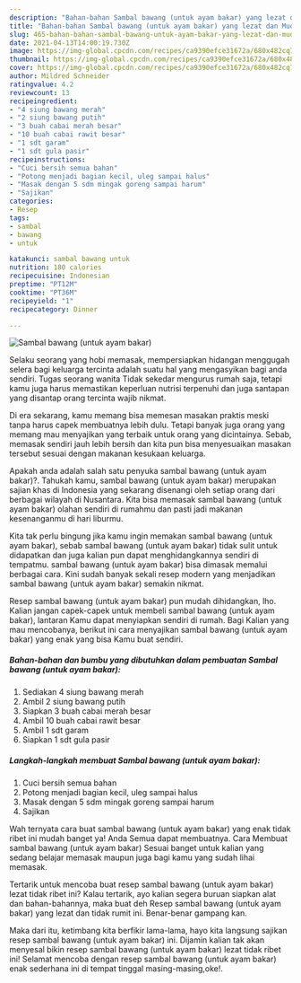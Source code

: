 ```yaml
---
description: "Bahan-bahan Sambal bawang (untuk ayam bakar) yang lezat dan Mudah Dibuat"
title: "Bahan-bahan Sambal bawang (untuk ayam bakar) yang lezat dan Mudah Dibuat"
slug: 465-bahan-bahan-sambal-bawang-untuk-ayam-bakar-yang-lezat-dan-mudah-dibuat
date: 2021-04-13T14:00:19.730Z
image: https://img-global.cpcdn.com/recipes/ca9390efce31672a/680x482cq70/sambal-bawang-untuk-ayam-bakar-foto-resep-utama.jpg
thumbnail: https://img-global.cpcdn.com/recipes/ca9390efce31672a/680x482cq70/sambal-bawang-untuk-ayam-bakar-foto-resep-utama.jpg
cover: https://img-global.cpcdn.com/recipes/ca9390efce31672a/680x482cq70/sambal-bawang-untuk-ayam-bakar-foto-resep-utama.jpg
author: Mildred Schneider
ratingvalue: 4.2
reviewcount: 13
recipeingredient:
- "4 siung bawang merah"
- "2 siung bawang putih"
- "3 buah cabai merah besar"
- "10 buah cabai rawit besar"
- "1 sdt garam"
- "1 sdt gula pasir"
recipeinstructions:
- "Cuci bersih semua bahan"
- "Potong menjadi bagian kecil, uleg sampai halus"
- "Masak dengan 5 sdm mingak goreng sampai harum"
- "Sajikan"
categories:
- Resep
tags:
- sambal
- bawang
- untuk

katakunci: sambal bawang untuk 
nutrition: 180 calories
recipecuisine: Indonesian
preptime: "PT12M"
cooktime: "PT36M"
recipeyield: "1"
recipecategory: Dinner

---
```



![Sambal bawang (untuk ayam bakar)](https://img-global.cpcdn.com/recipes/ca9390efce31672a/680x482cq70/sambal-bawang-untuk-ayam-bakar-foto-resep-utama.jpg)

Selaku seorang yang hobi memasak, mempersiapkan hidangan menggugah selera bagi keluarga tercinta adalah suatu hal yang mengasyikan bagi anda sendiri. Tugas seorang  wanita Tidak sekedar mengurus rumah saja, tetapi kamu juga harus memastikan keperluan nutrisi terpenuhi dan juga santapan yang disantap orang tercinta wajib nikmat.

Di era  sekarang, kamu memang bisa memesan masakan praktis meski tanpa harus capek membuatnya lebih dulu. Tetapi banyak juga orang yang memang mau menyajikan yang terbaik untuk orang yang dicintainya. Sebab, memasak sendiri jauh lebih bersih dan kita pun bisa menyesuaikan masakan tersebut sesuai dengan makanan kesukaan keluarga. 



Apakah anda adalah salah satu penyuka sambal bawang (untuk ayam bakar)?. Tahukah kamu, sambal bawang (untuk ayam bakar) merupakan sajian khas di Indonesia yang sekarang disenangi oleh setiap orang dari berbagai wilayah di Nusantara. Kita bisa memasak sambal bawang (untuk ayam bakar) olahan sendiri di rumahmu dan pasti jadi makanan kesenanganmu di hari liburmu.

Kita tak perlu bingung jika kamu ingin memakan sambal bawang (untuk ayam bakar), sebab sambal bawang (untuk ayam bakar) tidak sulit untuk didapatkan dan juga kalian pun dapat menghidangkannya sendiri di tempatmu. sambal bawang (untuk ayam bakar) bisa dimasak memalui berbagai cara. Kini sudah banyak sekali resep modern yang menjadikan sambal bawang (untuk ayam bakar) semakin nikmat.

Resep sambal bawang (untuk ayam bakar) pun mudah dihidangkan, lho. Kalian jangan capek-capek untuk membeli sambal bawang (untuk ayam bakar), lantaran Kamu dapat menyiapkan sendiri di rumah. Bagi Kalian yang mau mencobanya, berikut ini cara menyajikan sambal bawang (untuk ayam bakar) yang enak yang bisa Kamu buat sendiri.

<!--inarticleads1-->

##### Bahan-bahan dan bumbu yang dibutuhkan dalam pembuatan Sambal bawang (untuk ayam bakar):

1. Sediakan 4 siung bawang merah
1. Ambil 2 siung bawang putih
1. Siapkan 3 buah cabai merah besar
1. Ambil 10 buah cabai rawit besar
1. Ambil 1 sdt garam
1. Siapkan 1 sdt gula pasir




<!--inarticleads2-->

##### Langkah-langkah membuat Sambal bawang (untuk ayam bakar):

1. Cuci bersih semua bahan
1. Potong menjadi bagian kecil, uleg sampai halus
1. Masak dengan 5 sdm mingak goreng sampai harum
1. Sajikan




Wah ternyata cara buat sambal bawang (untuk ayam bakar) yang enak tidak ribet ini mudah banget ya! Anda Semua dapat membuatnya. Cara Membuat sambal bawang (untuk ayam bakar) Sesuai banget untuk kalian yang sedang belajar memasak maupun juga bagi kamu yang sudah lihai memasak.

Tertarik untuk mencoba buat resep sambal bawang (untuk ayam bakar) lezat tidak ribet ini? Kalau tertarik, ayo kalian segera buruan siapkan alat dan bahan-bahannya, maka buat deh Resep sambal bawang (untuk ayam bakar) yang lezat dan tidak rumit ini. Benar-benar gampang kan. 

Maka dari itu, ketimbang kita berfikir lama-lama, hayo kita langsung sajikan resep sambal bawang (untuk ayam bakar) ini. Dijamin kalian tak akan menyesal bikin resep sambal bawang (untuk ayam bakar) lezat tidak ribet ini! Selamat mencoba dengan resep sambal bawang (untuk ayam bakar) enak sederhana ini di tempat tinggal masing-masing,oke!.

